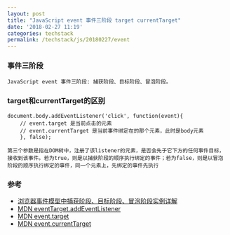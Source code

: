 ```yaml
---
layout: post
title: "JavaScript event 事件三阶段 target currentTarget"
date: '2018-02-27 11:19'
categories: techstack
permalink: /techstack/js/20180227/event
---
```


### 事件三阶段
    JavaScript event 事件三阶段: 捕获阶段、目标阶段、冒泡阶段。

### target和currentTarget的区别
    document.body.addEventListener('click', function(event){
        // event.target 是当前点击的元素
        // event.currentTarget 是当前事件绑定在的那个元素，此时是body元素
        }, false);

    第三个参数是指在DOM树中，注册了该listener的元素，是否会先于它下方的任何事件目标，接收到该事件。若为true，则是以捕获阶段的顺序执行绑定的事件；若为false，则是以冒泡阶段的顺序执行绑定的事件，同一个元素上，先绑定的事件先执行

### 参考
- [浏览器事件模型中捕获阶段、目标阶段、冒泡阶段实例详解](https://segmentfault.com/a/1190000003482372)
- [MDN eventTarget.addEventListener](https://developer.mozilla.org/zh-CN/docs/Web/API/EventTarget/addEventListener)
- [MDN event.target](https://developer.mozilla.org/zh-CN/docs/Web/API/Event/target)
- [MDN event.currentTarget](https://developer.mozilla.org/zh-CN/docs/Web/API/Event/currentTarget)
